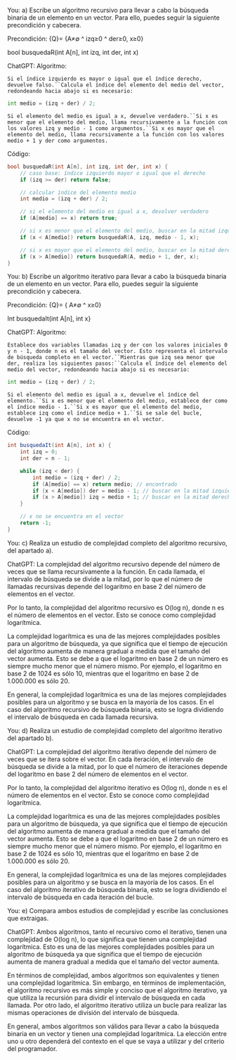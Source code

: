 You:
a) Escribe un algoritmo recursivo para llevar a cabo la búsqueda binaria de un elemento en un vector. Para ello, puedes seguir la siguiente precondición y cabecera.

Precondición: {Q}= {A≠∅ ^ izq≥0 ^ der≥0, x≥0}

bool busquedaR(int A[n], int izq, int der, int x)

ChatGPT:
Algoritmo:

`Si el índice izquierdo es mayor o igual que el índice derecho, devuelve falso.``Calcula el índice del elemento del medio del vector, redondeando hacia abajo si es necesario:`

```python
int medio = (izq + der) / 2;
```

`Si el elemento del medio es igual a x, devuelve verdadero.``Si x es menor que el elemento del medio, llama recursivamente a la función con los valores izq y medio - 1 como argumentos.``Si x es mayor que el elemento del medio, llama recursivamente a la función con los valores medio + 1 y der como argumentos.`

Código:

```c
bool busquedaR(int A[n], int izq, int der, int x) {
    // caso base: índice izquierdo mayor o igual que el derecho
    if (izq >= der) return false;

    // calcular índice del elemento medio
    int medio = (izq + der) / 2;

    // si el elemento del medio es igual a x, devolver verdadero
    if (A[medio] == x) return true;

    // si x es menor que el elemento del medio, buscar en la mitad izquierda
    if (x < A[medio]) return busquedaR(A, izq, medio - 1, x);

    // si x es mayor que el elemento del medio, buscar en la mitad derecha
    if (x > A[medio]) return busquedaR(A, medio + 1, der, x);
}
```

You:
b) Escribe un algoritmo iterativo para llevar a cabo la búsqueda binaria de un elemento en un vector. Para ello, puedes seguir la siguiente precondición y cabecera.

Precondición: {Q}= { A≠∅ ^ x≥0}

Int busquedaIt(int A[n], int x}

ChatGPT:
Algoritmo:

`Establece dos variables llamadas izq y der con los valores iniciales 0 y n - 1, donde n es el tamaño del vector. Esto representa el intervalo de búsqueda completo en el vector.``Mientras que izq sea menor que der, realiza los siguientes pasos:``Calcula el índice del elemento del medio del vector, redondeando hacia abajo si es necesario:`

```python
int medio = (izq + der) / 2;
```

`Si el elemento del medio es igual a x, devuelve el índice del elemento.``Si x es menor que el elemento del medio, establece der como el índice medio - 1.``Si x es mayor que el elemento del medio, establece izq como el índice medio + 1.``Si se sale del bucle, devuelve -1 ya que x no se encuentra en el vector.`

Código:

```java
int busquedaIt(int A[n], int x) {
    int izq = 0;
    int der = n - 1;

    while (izq < der) {
        int medio = (izq + der) / 2;
        if (A[medio] == x) return medio; // encontrado
        if (x < A[medio]) der = medio - 1; // buscar en la mitad izquierda
        if (x > A[medio]) izq = medio + 1; // buscar en la mitad derecha
    }

    // x no se encuentra en el vector
    return -1;
}
```

You:
c) Realiza un estudio de complejidad completo del algoritmo recursivo, del apartado a).

ChatGPT:
La complejidad del algoritmo recursivo depende del número de veces que se llama recursivamente a la función. En cada llamada, el intervalo de búsqueda se divide a la mitad, por lo que el número de llamadas recursivas depende del logaritmo en base 2 del número de elementos en el vector.

Por lo tanto, la complejidad del algoritmo recursivo es O(log n), donde n es el número de elementos en el vector. Esto se conoce como complejidad logarítmica.

La complejidad logarítmica es una de las mejores complejidades posibles para un algoritmo de búsqueda, ya que significa que el tiempo de ejecución del algoritmo aumenta de manera gradual a medida que el tamaño del vector aumenta. Esto se debe a que el logaritmo en base 2 de un número es siempre mucho menor que el número mismo. Por ejemplo, el logaritmo en base 2 de 1024 es sólo 10, mientras que el logaritmo en base 2 de 1.000.000 es sólo 20.

En general, la complejidad logarítmica es una de las mejores complejidades posibles para un algoritmo y se busca en la mayoría de los casos. En el caso del algoritmo recursivo de búsqueda binaria, esto se logra dividiendo el intervalo de búsqueda en cada llamada recursiva.

You:
d) Realiza un estudio de complejidad completo del algoritmo iterativo del apartado b).

ChatGPT:
La complejidad del algoritmo iterativo depende del número de veces que se itera sobre el vector. En cada iteración, el intervalo de búsqueda se divide a la mitad, por lo que el número de iteraciones depende del logaritmo en base 2 del número de elementos en el vector.

Por lo tanto, la complejidad del algoritmo iterativo es O(log n), donde n es el número de elementos en el vector. Esto se conoce como complejidad logarítmica.

La complejidad logarítmica es una de las mejores complejidades posibles para un algoritmo de búsqueda, ya que significa que el tiempo de ejecución del algoritmo aumenta de manera gradual a medida que el tamaño del vector aumenta. Esto se debe a que el logaritmo en base 2 de un número es siempre mucho menor que el número mismo. Por ejemplo, el logaritmo en base 2 de 1024 es sólo 10, mientras que el logaritmo en base 2 de 1.000.000 es sólo 20.

En general, la complejidad logarítmica es una de las mejores complejidades posibles para un algoritmo y se busca en la mayoría de los casos. En el caso del algoritmo iterativo de búsqueda binaria, esto se logra dividiendo el intervalo de búsqueda en cada iteración del bucle.

You:
e) Compara ambos estudios de complejidad y escribe las conclusiones que extraigas.

ChatGPT:
Ambos algoritmos, tanto el recursivo como el iterativo, tienen una complejidad de O(log n), lo que significa que tienen una complejidad logarítmica. Esto es una de las mejores complejidades posibles para un algoritmo de búsqueda ya que significa que el tiempo de ejecución aumenta de manera gradual a medida que el tamaño del vector aumenta.

En términos de complejidad, ambos algoritmos son equivalentes y tienen una complejidad logarítmica. Sin embargo, en términos de implementación, el algoritmo recursivo es más simple y conciso que el algoritmo iterativo, ya que utiliza la recursión para dividir el intervalo de búsqueda en cada llamada. Por otro lado, el algoritmo iterativo utiliza un bucle para realizar las mismas operaciones de división del intervalo de búsqueda.

En general, ambos algoritmos son válidos para llevar a cabo la búsqueda binaria en un vector y tienen una complejidad logarítmica. La elección entre uno u otro dependerá del contexto en el que se vaya a utilizar y del criterio del programador.
